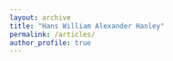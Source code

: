 ```yaml
---
layout: archive
title: "Hans William Alexander Hanley"
permalink: /articles/
author_profile: true
---
```

